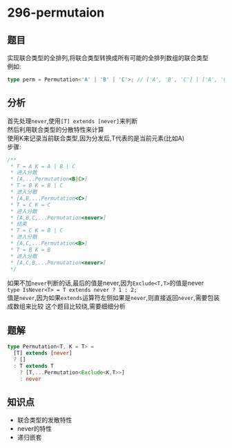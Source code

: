# 296-permutaion
## 题目
实现联合类型的全排列,将联合类型转换成所有可能的全排列数组的联合类型  
例如:
```ts
type perm = Permutation<'A' | 'B' | 'C'>; // ['A', 'B', 'C'] | ['A', 'C', 'B'] | ['B', 'A', 'C'] | ['B', 'C', 'A'] | ['C', 'A', 'B'] | ['C', 'B', 'A']
```
## 分析
首先处理`never`,使用`[T] extends [never]`来判断  
然后利用联合类型的分散特性来计算  
使用K来记录当前联合类型,因为分发后,T代表的是当前元素(比如A)  
步骤:
```ts
/**
 * T = A K = A | B | C
 * 进入分散
 * [A,...Permutation<B|C>]
 * T = B K = B | C
 * 进入分散
 * [A,B,...Permutation<C>]
 * T = C K = C
 * 进入分散
 * [A,B,C,...Permutation<never>]
 * 结束
 * T = C K = B | C
 * 进入分散
 * [A,C,...Permutation<B>]
 * T = B K = B
 * 进入分散
 * [A,C,B,...Permutation<never>]
 */
```
如果不加`never`判断的话,最后的值是never,因为`Exclude<T,T>`的值是never  
`type IsNever<T> = T extends never ? 1 : 2;`  
值是`never`,因为如果`extends`运算符左侧如果是`never`,则直接返回`never`,需要包装成数组来比较
这个题目比较绕,需要细细分析
## 题解
```ts
type Permutation<T, K = T> =
  [T] extends [never]
  ? []
  : T extends T
    ? [T,...Permutation<Exclude<K,T>>]
    : never
```
## 知识点
- 联合类型的发散特性
- never的特性
- 递归嵌套